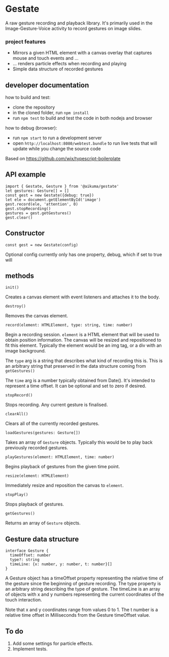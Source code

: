 # Gestate

A raw gesture recording and playback library. It's primarily used in the Image-Gesture-Voice activity to record gestures on image slides.

### project features
 - Mirrors a given HTML element with a canvas overlay that captures mouse and touch events and ...
 - ... renders particle effects when recording and playing
 - Simple data structure of recorded gestures

## developer documentation
how to build and test:
 - clone the repository
 - in the cloned folder, run `npm install`
 - run `npm test` to build and test the code in both nodejs and browser

how to debug (browser):
 - run `npm start` to run a development server
 - open `http://localhost:8080/webtest.bundle` to run live tests that will update while you change the source code

Based on https://github.com/wix/typescript-boilerplate

## API example

```
import { Gestate, Gesture } from '@aikuma/gestate'
let gestures: Gesture[] = []
const gest = new Gestate({debug: true})
let ele = document.getElementById('image')
gest.record(ele, 'attention', 0)
gest.stopRecording()
gestures = gest.getGestures()
gest.clear()
```

## Constructor

`const gest = new Gestate(config)`

Optional config currently only has one property, debug, which if set to true will 


## methods

`init()`

Creates a canvas element with event listeners and attaches it to the body.

`destroy()`

Removes the canvas element.

`record(element: HTMLElement, type: string, time: number)`

Begin a recording session. `element` is a HTML element that will be used to obtain position information. The canvas will be resized and repositioned to fit this element. Typically the element would be an img tag, or a div with an image background.

The `type` arg is a string that describes what kind of recording this is. This is an arbitrary string that preserved in the data structure coming from `getGestures()`

The `time` arg is a number typically obtained from Date(). It's intended to represent a time offset. It can be optional and set to zero if desired.
 
`stopRecord()`

Stops recording. Any current gesture is finalised.

`clearAll()`

Clears all of the currently recorded gestures.

`loadGestures(gestures: Gesture[])`

Takes an array of `Gesture` objects. Typically this would be to play back previously recorded gestures.

`playGestures(element: HTMLElement, time: number)`

Begins playback of gestures from the given time point. 

`resize(element: HTMLElement)`

Immediately resize and reposition the canvas to `element`.

`stopPlay()`

Stops playback of gestures.

`getGestures()`

Returns an array of `Gesture` objects.

## Gesture data structure

```
interface Gesture {
  timeOffset: number
  type?: string
  timeLine: {x: number, y: number, t: number}[]
}
```

A Gesture object has a timeOffset property representing the relative time of the gesture since the beginning of gesture recording. The type property is an arbitrary string describing the type of gesture. The timeLine is an array of objects with x and y numbers representing the current coordinates of the touch interaction. 

Note that x and y coordinates range from values 0 to 1. The t number is a relative time offset in Milliseconds from the Gesture timeOffset value.

## To do

1. Add some settings for particle effects.
2. Implement tests.
